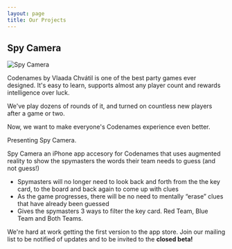 ```yaml
---
layout: page
title: Our Projects
---
```

## Spy Camera

![Spy Camera](http://www.eerieisland.com/images/spy-camera.png "Spy Camera")

Codenames by Vlaada Chvátil is one of the best party games ever designed. It's easy to learn, supports almost any player count and rewards intelligence over luck.

We've play dozens of rounds of it, and turned on countless new players after a game or two.

Now, we want to make everyone's Codenames experience even better.

Presenting Spy Camera.

Spy Camera an iPhone app accesory for Codenames that uses augmented reality to show the spymasters the words their team needs to guess (and not guess!)
- Spymasters will no longer need to look back and forth from the the key card, to the board and back again to come up with clues
- As the game progresses, there will be no need to mentally “erase” clues that have already been guessed
- Gives the spymasters 3 ways to filter the key card. Red Team, Blue Team and Both Teams.

We're hard at work getting the first version to the app store. Join our mailing list to be notified of updates and to be invited to the **closed beta!**



